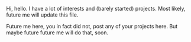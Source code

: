 Hi, hello. I have a lot of interests and (barely started) projects. Most likely, future me will update this file.

Future me here, you in fact did not, post any of your projects here. But maybe future future me will do that, soon.
